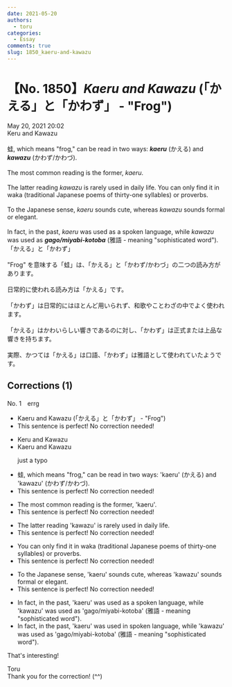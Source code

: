 ```yaml
---
date: 2021-05-20
authors:
  - toru
categories:
  - Essay
comments: true
slug: 1850_kaeru-and-kawazu
---
```


# 【No. 1850】<strong><em>Kaeru and Kawazu</strong></em> (「かえる」と「かわず」 - "Frog")
<div class="date">May 20, 2021 20:02</div>
<div id="post"><div id="body_show_ori">
Keru and Kawazu<br/><br/>蛙, which means "frog," can be read in two ways: <strong><em>kaeru</em></strong> (かえる) and <strong><em>kawazu</em></strong> (かわず/かわづ).<br/><br/>The most common reading is the former, <em>kaeru</em>.<br/><br/>The latter reading <em>kawazu</em> is rarely used in daily life. You can only find it in waka (traditional Japanese poems of thirty-one syllables) or proverbs.<br/><br/>To the Japanese sense, <em>kaeru</em> sounds cute, whereas <em>kawazu</em> sounds formal or elegant.<br/><br/>In fact, in the past, <em>kaeru</em> was used as a spoken language, while <em>kawazu</em> was used as <strong><em>gago/miyabi-kotoba</em></strong> (雅語 - meaning "sophisticated word").
</div></div>

<!-- more -->

<div id="post_ja"><div id="body_show_mo">
「かえる」と「かわず」<br/><br/>"Frog" を意味する「蛙」は、「かえる」と「かわず/かわづ」の二つの読み方があります。<br/><br/>日常的に使われる読み方は「かえる」です。<br/><br/>「かわず」は日常的にはほとんど用いられず、和歌やことわざの中でよく使われます。<br/><br/>「かえる」はかわいらしい響きであるのに対し、「かわず」は正式または上品な響きを持ちます。<br/><br/>実際、かつては「かえる」は口語、「かわず」は雅語として使われていたようです。
</div></div>

## Corrections (1)
<div id="block"><div class="first_name"> No. 1　<span class="just_name">errg</span></div><div id="block2">
<ul class="correction_field">
<li class="incorrect">Kaeru and Kawazu (「かえる」と「かわず」 - "Frog")</li>
<li class="corrected perfect">This sentence is perfect! No correction needed!</li>
</ul>
<ul class="correction_field">
<li class="incorrect">Keru and Kawazu</li>
<li class="corrected correct">
K<span class="f_blue">a</span>eru and Kawazu
<p class="correction_comment">just a typo</p>
</li>
</ul>
<ul class="correction_field">
<li class="incorrect">蛙, which means "frog," can be read in two ways: 'kaeru' (かえる) and 'kawazu' (かわず/かわづ).</li>
<li class="corrected perfect">This sentence is perfect! No correction needed!</li>
</ul>
<ul class="correction_field">
<li class="incorrect">The most common reading is the former, 'kaeru'.</li>
<li class="corrected perfect">This sentence is perfect! No correction needed!</li>
</ul>
<ul class="correction_field">
<li class="incorrect">The latter reading 'kawazu' is rarely used in daily life.</li>
<li class="corrected perfect">This sentence is perfect! No correction needed!</li>
</ul>
<ul class="correction_field">
<li class="incorrect">You can only find it in waka (traditional Japanese poems of thirty-one syllables) or proverbs.</li>
<li class="corrected perfect">This sentence is perfect! No correction needed!</li>
</ul>
<ul class="correction_field">
<li class="incorrect">To the Japanese sense, 'kaeru' sounds cute, whereas 'kawazu' sounds formal or elegant.</li>
<li class="corrected perfect">This sentence is perfect! No correction needed!</li>
</ul>
<ul class="correction_field">
<li class="incorrect">In fact, in the past, 'kaeru' was used as a spoken language, while 'kawazu' was used as 'gago/miyabi-kotoba' (雅語 - meaning "sophisticated word").</li>
<li class="corrected correct">
In fact, in the past, 'kaeru' was used <span class="f_blue">in</span> spoken language, while 'kawazu' was used as 'gago/miyabi-kotoba' (雅語 - meaning "sophisticated word").
</li>
</ul>
<p class="comment_small">
 That's interesting!
</p>

</div><div class="name"><span class="just_name">Toru</span><br>
Thank you for the correction! (^^)
</div>
</div>
